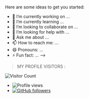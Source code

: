 Here are some ideas to get you started:

- 🔭 I’m currently working on ...
- 🌱 I’m currently learning ...
- 👯 I’m looking to collaborate on ...
- 🤔 I’m looking for help with ...
- 💬 Ask me about ...
- 📫 How to reach me: ...
- 😄 Pronouns: ...
- ⚡ Fun fact: ...
-->

> MY PROFILE VISITORS :

![Visitor Count](https://profile-counter.glitch.me/SPIDER-143/count.svg)

- ![Profile views](https://gpvc.arturio.dev/R4AT)
- [![GitHub followers](https://img.shields.io/github/followers/SPIDER-143.svg?style=social&label=Follow&maxAge=0090900)](https://github.com/R4AT?tab=followers)
